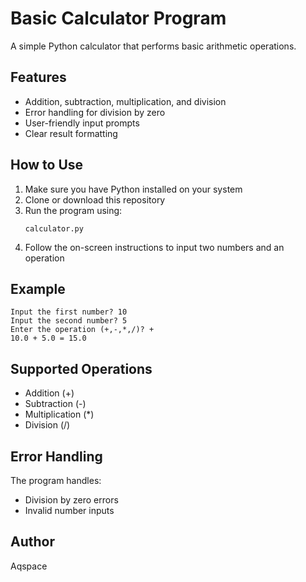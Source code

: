 # Basic Calculator Program

A simple Python calculator that performs basic arithmetic operations.

## Features

- Addition, subtraction, multiplication, and division
- Error handling for division by zero
- User-friendly input prompts
- Clear result formatting

## How to Use

1. Make sure you have Python installed on your system
2. Clone or download this repository
3. Run the program using:
   ```
   calculator.py
   ```
4. Follow the on-screen instructions to input two numbers and an operation

## Example

```
Input the first number? 10
Input the second number? 5
Enter the operation (+,-,*,/)? +
10.0 + 5.0 = 15.0
```

## Supported Operations

- Addition (+)
- Subtraction (-)
- Multiplication (*)
- Division (/)

## Error Handling

The program handles:
- Division by zero errors
- Invalid number inputs


## Author

Aqspace
